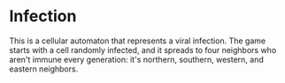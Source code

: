 Infection
=========
This is a cellular automaton that represents a viral infection. The game starts with
a cell randomly infected, and it spreads to four neighbors who aren't immune every generation:
it's northern, southern, western, and eastern neighbors.
